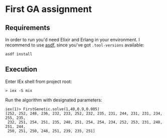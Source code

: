 # First GA assignment

## Requirements
In order to run you'd need Elixir and Erlang in your environment. I recommend to use [asdf](https://github.com/asdf-vm/asdf), since you've got `.tool-versions` available:
```
asdf install
```

## Execution
Enter IEx shell from project root:
```
> iex -S mix
```

Run the algorithm with designated parameters:
```
iex(1)> FirstGenetic.solve(1,40,0.9,0.005)
[252, 252, 248, 236, 232, 233, 252, 232, 235, 231, 244, 231, 231, 234, 255, 235,
 232, 251, 254, 251, 235, 248, 251, 254, 254, 234, 252, 253, 231, 248, 251, 244,
 250, 251, 250, 248, 251, 239, 235, 251]
```



